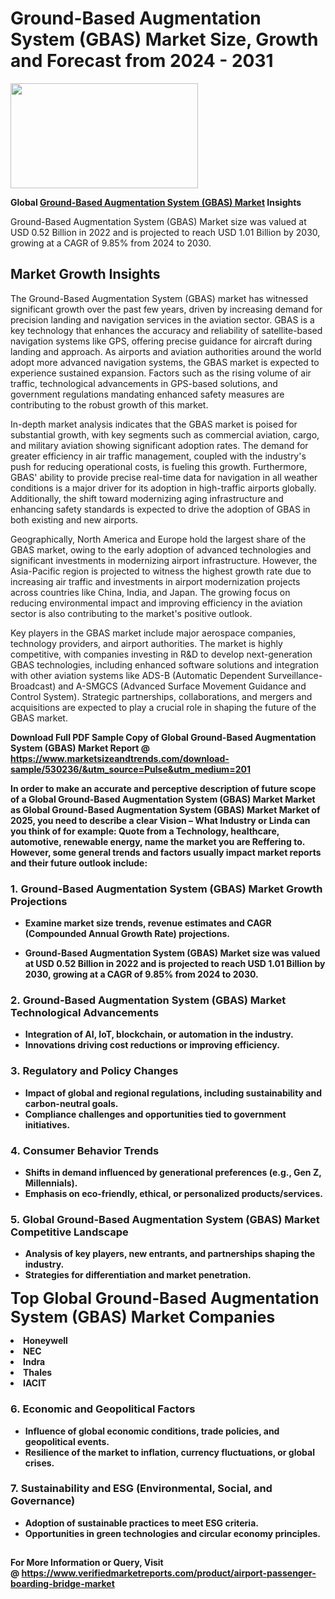 <H1>Ground-Based Augmentation System (GBAS) Market Size, Growth and Forecast from 2024 - 2031</H1><img class="aligncenter size-medium wp-image-584254" src="https://thirdeyenews.in/wp-content/uploads/2024/09/Global-Market-Research-300x168.jpeg" alt="" width="300" height="168" /><p><strong>Global&nbsp;<a href="https://www.marketsizeandtrends.com/download-sample/530236/&amp;utm_source=Pulse&amp;utm_medium=201">Ground-Based Augmentation System (GBAS) Market</a> Insights</strong></p><p>Ground-Based Augmentation System (GBAS) Market size was valued at USD 0.52 Billion in 2022 and is projected to reach USD 1.01 Billion by 2030, growing at a CAGR of 9.85% from 2024 to 2030.</p><p><h2>Market Growth Insights</h2> <p>The Ground-Based Augmentation System (GBAS) market has witnessed significant growth over the past few years, driven by increasing demand for precision landing and navigation services in the aviation sector. GBAS is a key technology that enhances the accuracy and reliability of satellite-based navigation systems like GPS, offering precise guidance for aircraft during landing and approach. As airports and aviation authorities around the world adopt more advanced navigation systems, the GBAS market is expected to experience sustained expansion. Factors such as the rising volume of air traffic, technological advancements in GPS-based solutions, and government regulations mandating enhanced safety measures are contributing to the robust growth of this market.</p> <p><strong></strong></p> <p>In-depth market analysis indicates that the GBAS market is poised for substantial growth, with key segments such as commercial aviation, cargo, and military aviation showing significant adoption rates. The demand for greater efficiency in air traffic management, coupled with the industry's push for reducing operational costs, is fueling this growth. Furthermore, GBAS' ability to provide precise real-time data for navigation in all weather conditions is a major driver for its adoption in high-traffic airports globally. Additionally, the shift toward modernizing aging infrastructure and enhancing safety standards is expected to drive the adoption of GBAS in both existing and new airports.</p> <p>Geographically, North America and Europe hold the largest share of the GBAS market, owing to the early adoption of advanced technologies and significant investments in modernizing airport infrastructure. However, the Asia-Pacific region is projected to witness the highest growth rate due to increasing air traffic and investments in airport modernization projects across countries like China, India, and Japan. The growing focus on reducing environmental impact and improving efficiency in the aviation sector is also contributing to the market's positive outlook.</p> <p>Key players in the GBAS market include major aerospace companies, technology providers, and airport authorities. The market is highly competitive, with companies investing in R&D to develop next-generation GBAS technologies, including enhanced software solutions and integration with other aviation systems like ADS-B (Automatic Dependent Surveillance-Broadcast) and A-SMGCS (Advanced Surface Movement Guidance and Control System). Strategic partnerships, collaborations, and mergers and acquisitions are expected to play a crucial role in shaping the future of the GBAS market.</p> <p><strong></p><p><span class=""><strong>Download Full PDF Sample Copy of Global Ground-Based Augmentation System (GBAS) Market Report</strong> @ <a href="https://www.marketsizeandtrends.com/download-sample/530236/&amp;utm_source=Pulse&amp;utm_medium=201" target="_blank">https://www.marketsizeandtrends.com/download-sample/530236/&amp;utm_source=Pulse&amp;utm_medium=201</a></span></p><p>In order to make an accurate and perceptive description of future scope of a Global&nbsp;Ground-Based Augmentation System (GBAS) Market Market as Global&nbsp;Ground-Based Augmentation System (GBAS) Market Market of 2025, you need to describe a clear Vision &ndash; What Industry or Linda can you think of for example: Quote from a Technology, healthcare, automotive, renewable energy, name the market you are Reffering to. However, some general trends and factors usually impact market reports and their future outlook include:</p><h3>1.&nbsp;<strong>Ground-Based Augmentation System (GBAS) Market Growth Projections</strong></h3><ul><li>Examine market size trends, revenue estimates and CAGR (Compounded Annual Growth Rate) projections.</li><li><p>Ground-Based Augmentation System (GBAS) Market size was valued at USD 0.52 Billion in 2022 and is projected to reach USD 1.01 Billion by 2030, growing at a CAGR of 9.85% from 2024 to 2030.</p></li></ul><h3>2.&nbsp;<strong>Ground-Based Augmentation System (GBAS) Market Technological Advancements</strong></h3><ul><li>Integration of AI, IoT, blockchain, or automation in the industry.</li><li>Innovations driving cost reductions or improving efficiency.</li></ul><h3>3.&nbsp;<strong>Regulatory and Policy Changes</strong></h3><ul><li>Impact of global and regional regulations, including sustainability and carbon-neutral goals.</li><li>Compliance challenges and opportunities tied to government initiatives.</li></ul><h3>4.&nbsp;<strong>Consumer Behavior Trends</strong></h3><ul><li>Shifts in demand influenced by generational preferences (e.g., Gen Z, Millennials).</li><li>Emphasis on eco-friendly, ethical, or personalized products/services.</li></ul><h3>5.&nbsp;<strong>Global Ground-Based Augmentation System (GBAS) Market Competitive Landscape</strong></h3><ul><li>Analysis of key players, new entrants, and partnerships shaping the industry.</li><li>Strategies for differentiation and market penetration.</li></ul><p data-pm-slice="1 1 []"><span style="color: inherit; font-family: inherit; font-size: 25px;">Top Global Ground-Based Augmentation System (GBAS) Market Companies</span></p><div class="" data-test-id=""><p><li>Honeywell</li><li> NEC</li><li> Indra</li><li> Thales</li><li> IACIT</li></p></div><h3>6.&nbsp;<strong>Economic and Geopolitical Factors</strong></h3><ul><li>Influence of global economic conditions, trade policies, and geopolitical events.</li><li>Resilience of the market to inflation, currency fluctuations, or global crises.</li></ul><h3>7.&nbsp;<strong>Sustainability and ESG (Environmental, Social, and Governance)</strong></h3><ul><li>Adoption of sustainable practices to meet ESG criteria.</li><li>Opportunities in green technologies and circular economy principles.</li></ul><h2><strong style="font-size: 14px;">For More Information or Query, Visit @&nbsp;</strong><a style="background-color: #ffffff; font-size: 14px;" href="https://www.marketsizeandtrends.com/report/ground-based-augmentation-system-gbas-market/" target="_blank">https://www.verifiedmarketreports.com/product/airport-passenger-boarding-bridge-market</a></h2>
